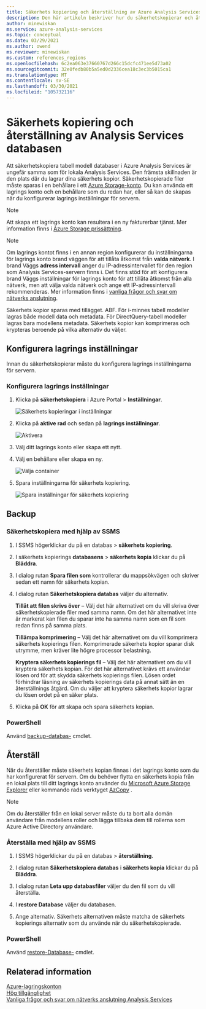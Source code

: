 ```yaml
---
title: Säkerhets kopiering och återställning av Azure Analysis Services databasen | Microsoft Docs
description: Den här artikeln beskriver hur du säkerhetskopierar och återställer modell-metadata och data från en Azure Analysis Services databas.
author: minewiskan
ms.service: azure-analysis-services
ms.topic: conceptual
ms.date: 03/29/2021
ms.author: owend
ms.reviewer: minewiskan
ms.custom: references_regions
ms.openlocfilehash: 6c2ea063e37660767d266c15dcfc471ee5d73a02
ms.sourcegitcommit: 32e0fedb80b5a5ed0d2336cea18c3ec3b5015ca1
ms.translationtype: MT
ms.contentlocale: sv-SE
ms.lasthandoff: 03/30/2021
ms.locfileid: "105732116"
---
```

# <a name="analysis-services-database-backup-and-restore"></a>Säkerhets kopiering och återställning av Analysis Services databasen

Att säkerhetskopiera tabell modell databaser i Azure Analysis Services är ungefär samma som för lokala Analysis Services. Den främsta skillnaden är den plats där du lagrar dina säkerhets kopior. Säkerhetskopierade filer måste sparas i en behållare i ett [Azure Storage-konto](../storage/common/storage-account-create.md). Du kan använda ett lagrings konto och en behållare som du redan har, eller så kan de skapas när du konfigurerar lagrings inställningar för servern.

> [!NOTE]
> Att skapa ett lagrings konto kan resultera i en ny fakturerbar tjänst. Mer information finns i [Azure Storage prissättning](https://azure.microsoft.com/pricing/details/storage/blobs/).
> 
> 

> [!NOTE]
> Om lagrings kontot finns i en annan region konfigurerar du inställningarna för lagrings konto brand väggen för att tillåta åtkomst från **valda nätverk**. I brand Väggs **adress intervall** anger du IP-adressintervallet för den region som Analysis Services-servern finns i. Det finns stöd för att konfigurera brand Väggs inställningar för lagrings konto för att tillåta åtkomst från alla nätverk, men att välja valda nätverk och ange ett IP-adressintervall rekommenderas. Mer information finns i [vanliga frågor och svar om nätverks anslutning](analysis-services-network-faq.md#backup-and-restore).

Säkerhets kopior sparas med tillägget. ABF. För i-minnes tabell modeller lagras både modell data och metadata. För DirectQuery-tabell modeller lagras bara modellens metadata. Säkerhets kopior kan komprimeras och krypteras beroende på vilka alternativ du väljer.


## <a name="configure-storage-settings"></a>Konfigurera lagrings inställningar
Innan du säkerhetskopierar måste du konfigurera lagrings inställningarna för servern.


### <a name="to-configure-storage-settings"></a>Konfigurera lagrings inställningar
1.  Klicka på **säkerhetskopiera** i Azure Portal > **Inställningar**.

    ![Säkerhets kopieringar i inställningar](./media/analysis-services-backup/aas-backup-backups.png)

2.  Klicka på **aktive rad** och sedan på **lagrings inställningar**.

    ![Aktivera](./media/analysis-services-backup/aas-backup-enable.png)

3. Välj ditt lagrings konto eller skapa ett nytt.

4. Välj en behållare eller skapa en ny.

    ![Välja container](./media/analysis-services-backup/aas-backup-container.png)

5. Spara inställningarna för säkerhets kopiering.

    ![Spara inställningar för säkerhets kopiering](./media/analysis-services-backup/aas-backup-save.png)

## <a name="backup"></a>Backup

### <a name="to-backup-by-using-ssms"></a>Säkerhetskopiera med hjälp av SSMS

1. I SSMS högerklickar du på en databas > **säkerhets kopiering**.

2. I säkerhets kopierings **databasens**  >  **säkerhets kopia** klickar du på **Bläddra**.

3. I dialog rutan **Spara filen som** kontrollerar du mappsökvägen och skriver sedan ett namn för säkerhets kopian. 

4. I dialog rutan **Säkerhetskopiera databas** väljer du alternativ.

    **Tillåt att filen skrivs över** – Välj det här alternativet om du vill skriva över säkerhetskopierade filer med samma namn. Om det här alternativet inte är markerat kan filen du sparar inte ha samma namn som en fil som redan finns på samma plats.

    **Tillämpa komprimering** – Välj det här alternativet om du vill komprimera säkerhets kopierings filen. Komprimerade säkerhets kopior sparar disk utrymme, men kräver lite högre processor belastning. 

    **Kryptera säkerhets kopierings fil** – Välj det här alternativet om du vill kryptera säkerhets kopian. För det här alternativet krävs ett användar lösen ord för att skydda säkerhets kopierings filen. Lösen ordet förhindrar läsning av säkerhets kopierings data på annat sätt än en återställnings åtgärd. Om du väljer att kryptera säkerhets kopior lagrar du lösen ordet på en säker plats.

5. Klicka på **OK** för att skapa och spara säkerhets kopian.


### <a name="powershell"></a>PowerShell
Använd [backup-databas-](/powershell/module/sqlserver/backup-asdatabase) cmdlet.

## <a name="restore"></a>Återställ
När du återställer måste säkerhets kopian finnas i det lagrings konto som du har konfigurerat för servern. Om du behöver flytta en säkerhets kopia från en lokal plats till ditt lagrings konto använder du [Microsoft Azure Storage Explorer](../vs-azure-tools-storage-manage-with-storage-explorer.md) eller kommando rads verktyget [AzCopy](../storage/common/storage-use-azcopy-v10.md) . 



> [!NOTE]
> Om du återställer från en lokal server måste du ta bort alla domän användare från modellens roller och lägga tillbaka dem till rollerna som Azure Active Directory användare.
> 
> 

### <a name="to-restore-by-using-ssms"></a>Återställa med hjälp av SSMS

1. I SSMS högerklickar du på en databas > **återställning**.

2. I dialog rutan **Säkerhetskopiera databas** i **säkerhets kopia** klickar du på **Bläddra**.

3. I dialog rutan **Leta upp databasfiler** väljer du den fil som du vill återställa.

4. I **restore Database** väljer du databasen.

5. Ange alternativ. Säkerhets alternativen måste matcha de säkerhets kopierings alternativ som du använde när du säkerhetskopierade.


### <a name="powershell"></a>PowerShell

Använd [restore-Database-](/powershell/module/sqlserver/restore-asdatabase) cmdlet.


## <a name="related-information"></a>Relaterad information

[Azure-lagringskonton](../storage/common/storage-account-create.md)  
[Hög tillgänglighet](analysis-services-bcdr.md)      
[Vanliga frågor och svar om nätverks anslutning Analysis Services](analysis-services-network-faq.md)